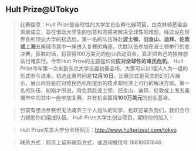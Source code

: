 ## Hult Prize@UTokyo

>比赛信息：Hult Prize是全球性的大学生创业孵化器项目，由克林顿基金会资助成立，旨在借助大学生的创意和灵感来解决全球性的难题。经过设在世界各所顶尖大学的初选后，第一名的队伍将赴**波士顿、旧金山、迪拜、伦敦或上海**五座城市其中一座进入复赛的角逐，优胜队伍参加在波士顿举行的总决赛，获胜的话，将获得100万美元的创业启动资金，真正把自己的独特想法付诸实行。今年Hult Prize的主题是如何**应对全球性的难民危机**。
>Hult Prize今年第一次来到东京大学设置初赛会场，大家可以以3到4人为一组的形式参与进来，初选比赛时间是**12月10日**，比赛形式是英文的幻灯片展示，展示内容是应对难民危机所提出的技术和经济上可行的解决方案。第一名的队伍，如刚才所说，将免费赴波士顿、旧金山、迪拜、伦敦或上海五座城市中的其中一座参加复赛，并有机会赢得**100万美元**的创业基金。

>目前有想法参赛但无法凑齐三个人组队的同学，也欢迎联系我们，我们会尽力辅助你们组成队伍。
>Hult Prize大学生创业项目，期待你的加入！

>Hult Prize东京大学分会场网页：http://www.hultprizeat.com/tokyo

>联系方式：网页上留有联系方式，或咨询微信号 18810661646
